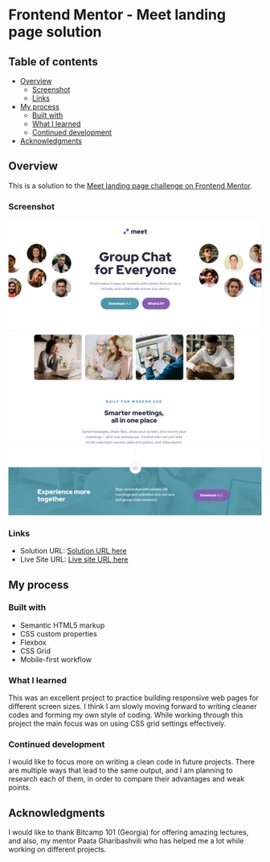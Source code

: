 # Frontend Mentor - Meet landing page solution

## Table of contents

- [Overview](#overview)
  - [Screenshot](#screenshot)
  - [Links](#links)
- [My process](#my-process)
  - [Built with](#built-with)
  - [What I learned](#what-i-learned)
  - [Continued development](#continued-development)
- [Acknowledgments](#acknowledgments)

## Overview

This is a solution to the [Meet landing page challenge on Frontend Mentor](https://www.frontendmentor.io/challenges/meet-landing-page-rbTDS6OUR).

### Screenshot

![](./assets/screenshot1.png)
![](./assets/screenshot2.png)
![](./assets/screenshot3.png)

### Links

- Solution URL: [Solution URL here](https://github.com/NunuAbuashvili/Meet-Landing-Page.git)
- Live Site URL: [Live site URL here](https://nunuabuashvili.github.io/Meet-Landing-Page/)

## My process

### Built with

- Semantic HTML5 markup
- CSS custom properties
- Flexbox
- CSS Grid
- Mobile-first workflow

### What I learned

This was an excellent project to practice building responsive web pages for different screen sizes. I think I am slowly moving forward to writing cleaner codes and forming my own style of coding. While working through this project the main focus was on using CSS grid settings effectively.

### Continued development

I would like to focus more on writing a clean code in future projects. There are multiple ways that lead to the same output, and I am planning to research each of them, in order to compare their advantages and weak points.

## Acknowledgments

I would like to thank Bitcamp 101 (Georgia) for offering amazing lectures, and also, my mentor Paata Gharibashvili who has helped me a lot while working on different projects.
